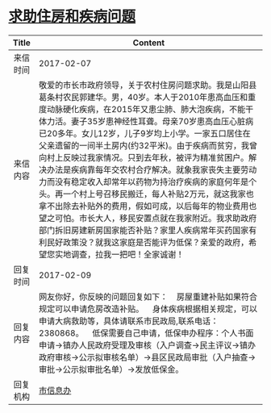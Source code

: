 # [求助住房和疾病问题](http://www.shangluo.gov.cn/zmhd/ldxxxx.jsp?urltype=leadermail.LeaderMailContentUrl&wbtreeid=1112&leadermailid=3977)

| Title |                                                                                                                                                                                                       Content                                                                                                                                                                                                        |
|:-----:|----------------------------------------------------------------------------------------------------------------------------------------------------------------------------------------------------------------------------------------------------------------------------------------------------------------------------------------------------------------------------------------------------------------------|
| 来信时间  | 2017-02-07                                                                                                                                                                                                                                                                                                                                                                                                           |
| 来信内容  | ‌敬爱的市长市政府领导，关于农村住房问题求助。我是山阳县葛条村农民郭建华。男，40岁。本人于2010年患高血压和重度动脉硬化疾病，在2015年又患尘肺、肺大泡疾病，不能干体力活。妻子35岁患神经性耳聋。母亲70岁患高血压心脏病已20多年。女儿12岁，儿子9岁均上小学。一家五口居住在父亲遗留的一间半土房内(约32平米)。由于疾病而贫穷，我曾向村上反映过我家情况。只到去年秋，被评为精准贫困户。解决办法是疾病靠每年交农村合疗解决。就象我家丧失主要劳动力而没有稳定收入却常年以药物为持治疗疾病的家庭何年是个头。再一个村上号召移民搬迁，每人补贴2万元，就这我家也拿不出除去补贴外的费用，假如可成，以后每年的物业费用也望之可怕。市长大人，移民安置点就在我家附近。我求助政府部门拆旧房建新房国家能否补贴？家里人疾病常年买药国家有利民好政策没？就我这家庭是否能评为低保？亲爱的政府，希望您实地调查，拉我一把吧！全家诚谢！ |
| 回复时间  | 2017-02-09                                                                                                                                                                                                                                                                                                                                                                                                           |
| 回复内容  | 网友你好，你反映的问题回复如下：    房屋重建补贴如果符合规定可以申请危房改造补贴。    身体疾病根据相关规定，可以申请大病救助等，具体请联系市民政局,联系电话：2380868。    低保需要自己申请，低保申办程序：个人书面申请→镇办人民政府受理及审核（入户调查→民主评议→镇办政府审核→公示拟审核名单）→县区民政局审批（入户抽查→审批→公示拟审批名单）→发放低保金。                                                                                                                                                                                                                          |
| 回复机构  | [市信息办](../../category/agencies/市信息办.md)                                                                                                                                                                                                                                                                                                                                                                              |